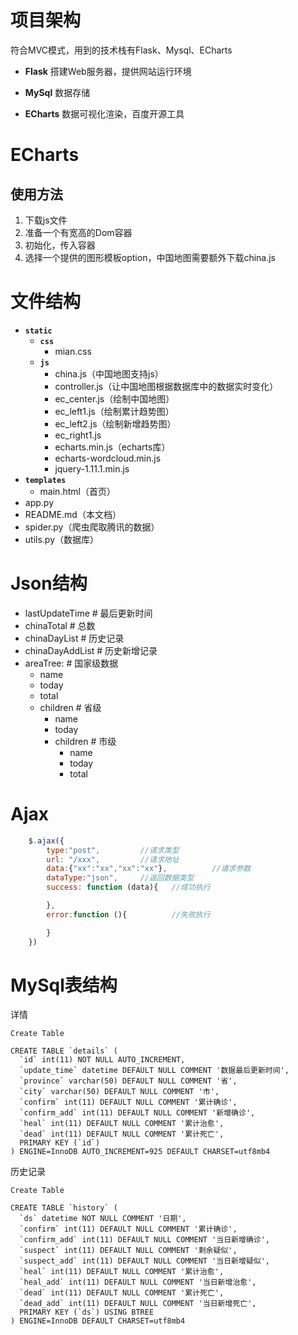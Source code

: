 # 项目架构

符合MVC模式，用到的技术栈有Flask、Mysql、ECharts

- **Flask** 
  搭建Web服务器，提供网站运行环境

- **MySql** 
  数据存储

- **ECharts**
  数据可视化渲染，百度开源工具



# ECharts

## 使用方法

1. 下载js文件
2. 准备一个有宽高的Dom容器
3. 初始化，传入容器
4. 选择一个提供的图形模板option，中国地图需要额外下载china.js







# 文件结构

- **`static`**
  - **`css`**
    - mian.css
  - **`js`**
    - china.js（中国地图支持js）
    - controller.js（让中国地图根据数据库中的数据实时变化）
    - ec_center.js（绘制中国地图）
    - ec_left1.js（绘制累计趋势图）
    - ec_left2.js（绘制新增趋势图）
    - ec_right1.js
    - echarts.min.js（echarts库）
    - echarts-wordcloud.min.js
    - jquery-1.11.1.min.js
- **`templates`**
  - main.html（首页）
- app.py
- README.md（本文档）
- spider.py（爬虫爬取腾讯的数据）
- utils.py（数据库）





# Json结构

- lastUpdateTime  # 最后更新时间
- chinaTotal  # 总数
- chinaDayList  # 历史记录
- chinaDayAddList  # 历史新增记录
- areaTree:  # 国家级数据
  - name
  - today
  - total
  - children  # 省级
    - name
    - today
    - children  # 市级
      - name
      - today
      - total





# Ajax



```javascript
    $.ajax({
        type:"post",   		 //请求类型
        url: "/xxx",       	 //请求地址
        data:{"xx":"xx","xx":"xx"},       	 //请求参数
        dataType:"json",	 //返回数据类型
        success: function (data){   //成功执行

        },
        error:function (){          //失败执行

        }
    })


```





# MySql表结构

详情

```mysql
Create Table

CREATE TABLE `details` (
  `id` int(11) NOT NULL AUTO_INCREMENT,
  `update_time` datetime DEFAULT NULL COMMENT '数据最后更新时间',
  `province` varchar(50) DEFAULT NULL COMMENT '省',
  `city` varchar(50) DEFAULT NULL COMMENT '市',
  `confirm` int(11) DEFAULT NULL COMMENT '累计确诊',
  `confirm_add` int(11) DEFAULT NULL COMMENT '新增确诊',
  `heal` int(11) DEFAULT NULL COMMENT '累计治愈',
  `dead` int(11) DEFAULT NULL COMMENT '累计死亡',
  PRIMARY KEY (`id`)
) ENGINE=InnoDB AUTO_INCREMENT=925 DEFAULT CHARSET=utf8mb4

```



历史记录

```mysql
Create Table

CREATE TABLE `history` (
  `ds` datetime NOT NULL COMMENT '日期',
  `confirm` int(11) DEFAULT NULL COMMENT '累计确诊',
  `confirm_add` int(11) DEFAULT NULL COMMENT '当日新增确诊',
  `suspect` int(11) DEFAULT NULL COMMENT '剩余疑似',
  `suspect_add` int(11) DEFAULT NULL COMMENT '当日新增疑似',
  `heal` int(11) DEFAULT NULL COMMENT '累计治愈',
  `heal_add` int(11) DEFAULT NULL COMMENT '当日新增治愈',
  `dead` int(11) DEFAULT NULL COMMENT '累计死亡',
  `dead_add` int(11) DEFAULT NULL COMMENT '当日新增死亡',
  PRIMARY KEY (`ds`) USING BTREE
) ENGINE=InnoDB DEFAULT CHARSET=utf8mb4

```



